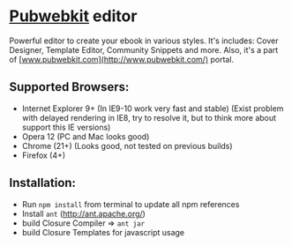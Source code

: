 # [Pubwebkit](http://www.pubwebkit.com/) editor

Powerful editor to create your ebook in various styles. It's includes: Cover Designer, Template Editor, Community Snippets and more.
Also, it's a part of [www.pubwebkit.com](http://www.pubwebkit.com/) portal.


## Supported Browsers:
* Internet Explorer 9+ (In IE9-10 work very fast and stable) (Exist problem with delayed rendering in IE8, try to resolve it, but to think more about support this IE versions)
* Opera 12 (PC and Mac looks good)
* Chrome (21+) (Looks good, not tested on previous builds)
* Firefox (4+)

## Installation:
- Run `npm install` from terminal to update all npm references
- Install `ant` (http://ant.apache.org/)
- build Closure Compiler => `ant jar`
- build Closure Templates for javascript usage
